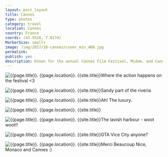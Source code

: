 ```yaml
---
layout: post_layout
title: Cannes
type: photos
category: travel
location: Cannes
country: France
coordi: (43.5528, 7.0174)
MarkerSize: small+
image: /img/2017/10-cannes/cover_min_400.jpg
permalink:
publish: yes
description: Known for the annual Cannes Film Festival, Midem, and Cannes Lions International Festival of Creativity. Also known for its association with the rich and famous, its luxury hotels and restaurants, and for several conferences
---
```

<!-- http://compressjpeg.com -->
<!-- http://compressimage.toolur.com/ 1024, 400-->
<p class="center"><img src="{{site.baseurl}}/img/2017/10-cannes/cover_min.jpg" alt="{{page.title}}. {{page.location}}. {{site.title}}" title="{{page.title}}">Where the action happens on the festival <3</p>

<p class="center"><img src="{{site.baseurl}}/img/2017/10-cannes/2_min.jpg" alt="{{page.title}}. {{page.location}}. {{site.title}}" title="{{page.title}}">Sandy part of the riveria</p>

<p class="center"><img src="{{site.baseurl}}/img/2017/10-cannes/1_min.jpg" alt="{{page.title}}. {{page.location}}. {{site.title}}" title="{{page.title}}">Ah! The luxury.</p>

<p class="center"><img src="{{site.baseurl}}/img/2017/10-cannes/3_min.jpg" alt="{{page.title}}. {{page.location}}. {{site.title}}" title="{{page.title}}"></p>

<p class="center"><img src="{{site.baseurl}}/img/2017/10-cannes/4_min.jpg" alt="{{page.title}}. {{page.location}}. {{site.title}}" title="{{page.title}}">The lavish harbour - woot woot!!</p>

<p class="center"><img src="{{site.baseurl}}/img/2017/10-cannes/5_min.jpg" alt="{{page.title}}. {{page.location}}. {{site.title}}" title="{{page.title}}">GTA Vice City anyone?</p>

<p class="center"><img src="{{site.baseurl}}/img/2017/10-cannes/6_min.jpg" alt="{{page.title}}. {{page.location}}. {{site.title}}" title="{{page.title}}">Merci Beaucoup Nice, Monaco and Cannes :)</p>
